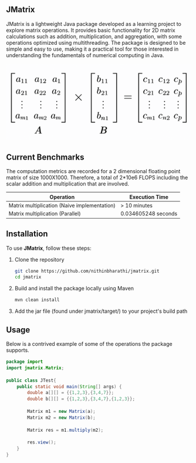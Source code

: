 ## JMatrix

JMatrix is a lightweight Java package developed as a learning project to explore matrix operations. It provides basic functionality for 2D matrix calculations such as addition, multiplication, and aggregation, with some operations optimized using multithreading. The package is designed to be simple and easy to use, making it a practical tool for those interested in understanding the fundamentals of numerical computing in Java.

![](jmatrix.png)

## Current Benchmarks

The computation metrics are recorded for a 2 dimensional floating point matrix of size 1000X1000. Therefore, a total of 2*10e6 FLOPS including the scalar addition and multiplication that are involved.

|			Operation			   |	Execution Time	|	
|----------------------------------|--------------------------------|
| Matrix multiplication (Naive implementation)   |			> 10 minutes 	    |
| Matrix multiplication (Parallel) |  			0.034605248 	seconds    | 

## Installation

To use **JMatrix**, follow these steps:

1. Clone the repository  
   ```bash
   git clone https://github.com/nithinbharathi/jmatrix.git
   cd jmatrix
2. Build and install the package locally using Maven
	```bash
	mvn clean install
3. Add the jar file (found under jmatrix/target/) to your project's build path


## Usage

Below is a contrived example of some of the operations the package supports.

```Java
package import
import jmatrix.Matrix;
	
public class JTest{
	public static void main(String[] args) {
		double a[][] = {{1,2,3},{3,4,7}};
		double b[][] = {{1,2,3},{3,4,7},{1,2,3}};

		Matrix m1 = new Matrix(a);
		Matrix m2 = new Matrix(b);

		Matrix res = m1.multiply(m2);

		res.view();
	}
}
```
